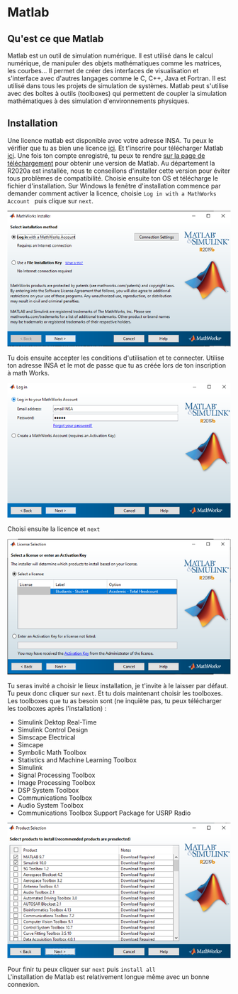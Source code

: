 # Matlab

## Qu'est ce que Matlab
Matlab est un outil de simulation numérique. Il est utilisé dans le calcul numérique, de manipuler des objets mathématiques comme les matrices, les courbes... Il permet de créer des interfaces de visualisation et s'interface avec d'autres langages comme le C, C++, Java et Fortran.
Il est utilisé dans tous les projets de simulation de systèmes.
Matlab peut s'utilise avec des boîtes à outils (toolboxes) qui permettent de coupler la simulation mathématiques à des simulation d'environnements physiques.


## Installation

Une licence matlab est disponible avec votre adresse INSA. Tu peux le vérifier que tu as bien une licence [ici](https://fr.mathworks.com/academia/tah-support-program/eligibility.html). Et t'inscrire pour télécharger Matlab [ici](https://fr.mathworks.com/mwaccount/register?uri=https%3A%2F%2Ffr.mathworks.com%2Fproducts%2Fget-matlab.html%3Fs_tid%3Dgn_getml). Une fois ton compte enregistré, tu peux te rendre [sur la page de téléchargement](https://fr.mathworks.com/downloads/web_downloads/select_release) pour obtenir une version de Matlab. Au département la R2020a est installée, nous te conseillons d'installer cette version pour éviter tous problèmes de compatibilité. Choisie ensuite ton OS et télécharge le fichier d'installation.
Sur Windows la fenêtre d'installation commence par demander comment activer la licence, choisie `Log in with a MathWorks Account ` puis clique sur `next`.

![](img/LoginChoice.png)

Tu dois ensuite accepter les conditions d'utilisation et te connecter. Utilise ton adresse INSA et le mot de passe que tu as créée lors de ton inscription à math Works.

![](img/Login.png)

Choisi ensuite la licence et `next`

![](img/LicenseChoice.png)

Tu seras invité a choisir le lieux installation, je t'invite à le laisser par défaut. Tu peux donc cliquer sur `next`. Et tu dois maintenant choisir les toolboxes. Les toolboxes que tu as besoin sont (ne inquiète pas, tu peux télécharger les toolboxes après l'installation) :
- Simulink Dektop Real-Time
- Simulink Control Design 
- Simscape Electrical
- Simcape
- Symbolic Math Toolbox
- Statistics and Machine Learning Toolbox
- Simulink
- Signal Processing Toolbox
- Image Processing Toolbox
- DSP System Toolbox
- Communications Toolbox
- Audio System Toolbox 
- Communications Toolbox Support Package for USRP Radio

![](img/ToolboxesChoice.png)

Pour finir tu peux cliquer sur `next` puis `install all`  
L'installation de Matlab est relativement longue même avec un bonne connexion.
